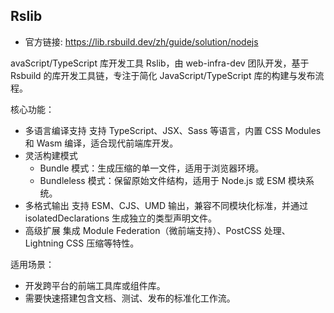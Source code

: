 ## Rslib
- 官方链接: https://lib.rsbuild.dev/zh/guide/solution/nodejs

avaScript/TypeScript 库开发工具 Rslib，由 web-infra-dev 团队开发，基于 Rsbuild 的库开发工具链，专注于简化 JavaScript/TypeScript 库的构建与发布流程。

核心功能：
- 多语言编译支持 支持 TypeScript、JSX、Sass 等语言，内置 CSS Modules 和 Wasm 编译，适合现代前端库开发。
- 灵活构建模式
  - Bundle 模式：生成压缩的单一文件，适用于浏览器环境。
  - Bundleless 模式：保留原始文件结构，适用于 Node.js 或 ESM 模块系统。
- 多格式输出 支持 ESM、CJS、UMD 输出，兼容不同模块化标准，并通过 isolatedDeclarations 生成独立的类型声明文件。
- 高级扩展 集成 Module Federation（微前端支持）、PostCSS 处理、Lightning CSS 压缩等特性。
  
适用场景：
- 开发跨平台的前端工具库或组件库。
- 需要快速搭建包含文档、测试、发布的标准化工作流。